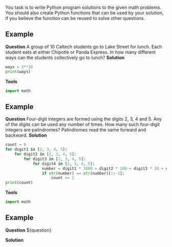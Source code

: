 You task is to write Python program solutions to the given math problems.
You should also create Python functions that can be used by your solution, if you believe the function can be reused to solve other questions.


## Example
**Question**
A group of 10 Caltech students go to Lake Street for lunch. Each student eats at either Chipotle or Panda Express. In how many different ways can the students collectively go to lunch?
**Solution**
```python
ways = 2**10
print(ways)
```
**Tools**
```python
import math
```

## Example
**Question**
Four-digit integers are formed using the digits 2, 3, 4 and 5. Any of the digits can be used any number of times. How many such four-digit integers are palindromes? Palindromes read the same forward and backward.
**Solution**
```python
count = 0
for digit1 in [2, 3, 4, 5]:
    for digit2 in [2, 3, 4, 5]:
        for digit3 in [2, 3, 4, 5]:
            for digit4 in [2, 3, 4, 5]:
                number = digit1 * 1000 + digit2 * 100 + digit3 * 10 + digit4
                if str(number) == str(number)[::-1]:
                    count += 1
print(count)
```
**Tools**
```python
import math
```


## Example
**Question**
${question}

**Solution**

